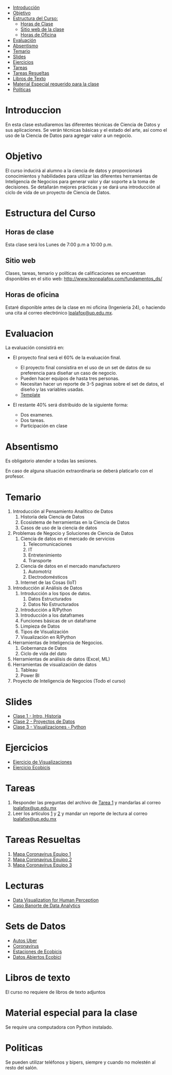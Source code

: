 
- [Introducción](#introduccion)
- [Objetivo](#objetivo)
- [Estructura del Curso:](#estrctura-del-curso)
    - [Horas de Clase](#horas-de-clase)
    - [Sitio web de la clase](#sitio-web)
    - [Horas de Oficina](#horas-de-oficina)
- [Evaluación](#evaluacion)
- [Absentismo](#absentismo)
- [Temario](#temario)
- [Slides](#slides)
- [Ejercicios](#ejercicios)
- [Tareas](#tareas)
- [Tareas Resueltas](#tareas-resueltas)
- [Libros de Texto](#libros-de-texto)
- [Material Especial requerido para la clase](#material-especial-para-clase)
- [Políticas](#politicas)


# Introduccion

En esta clase estudiaremos las diferentes técnicas de Ciencia de Datos y sus aplicaciones. Se verán técnicas básicas y el estado del arte, así como el uso de la Ciencia de Datos para agregar valor a un negocio.

# Objetivo

El curso inducirá al alumno a la ciencia de datos y proporcionará conocimientos y habilidades para utilizar las diferentes herramientas de Inteligencia de Negocios para generar valor y dar soporte a la toma de decisiones. Se detallarán mejores prácticas y se dará una introducción al ciclo de vida de un proyecto de Ciencia de Datos.

# Estructura del Curso

## Horas de clase

Esta clase será los Lunes de 7:00 p.m a 10:00 p.m.

## Sitio web

Clases, tareas, temario y políticas de calificaciones se encuentran disponibles en el sitio web: http://www.leonpalafox.com/fundamentos_ds/
## Horas de oficina

Estaré disponible antes de la clase en mi oficina (Ingenieria 24), o haciendo una cita al correo electrónico lpalafox@up.edu.mx.

# Evaluacion

La evaluación consistirá en:

- El proyecto final será el 60% de la evaluación final.
    - El proyecto final consistira en el uso de un set de datos de su preferencia para diseñar un caso de negocio.
    - Pueden hacer equipos de hasta tres personas.
    - Necesitan hacer un reporte de 3-5 paginas sobre el set de datos, el diseño y las variables usadas.
    - [Template](https://github.com/leonpalafox/dsclase/blob/master/Resources/TemplateProyecto.docx)

- El restante 40% será distribuido de la siguiente forma:
    - Dos examenes. 
    - Dos tareas.
  - Participación en clase


# Absentismo
Es obligatorio atender a todas las sesiones.

En caso de alguna situación extraordinaria se deberá platicarlo con el profesor.

# Temario

1.  Introducción al Pensamiento Analítico de Datos
    1. Historia dela Ciencia de Datos
    2. Ecosistema de herramientas en la Ciencia de Datos
    3. Casos de uso de la ciencia de datos
2.  Problemas de Negocio y Soluciones de Ciencia de Datos
    1. Ciencia de datos en el mercado de servicios
        1. Telecomunicaciones
        2. IT
        3. Entretenimiento
        4. Transporte
    2. Ciencia de datos en el mercado manufacturero
        1. Automotriz
        2. Electrodomésticos
    3. Internet de las Cosas (IoT)
3.  Introducción al Análisis de Datos
    1. Introducción a los tipos de datos.
        1. Datos Estructurados
        2. Datos No Estructurados
    2. Introducción a R/Python
    3. Introducción a los dataframes 
    4. Funciones básicas de un dataframe
    5. Limpieza de Datos
    6. Tipos de Visualización
    7. Visualización en R/Python
4.  Herramientas de Inteligencia de Negocios.
    1. Gobernanza de Datos
    2. Ciclo de vida del dato
5.  Herramientas de análisis de datos (Excel, ML)
6.  Herramientas de visualización de datos
    1. Tableau
    2. Power BI
7.  Proyecto de Inteligencia de Negocios (Todo el curso)



# Slides


- [Clase 1 - Intro, Historia](https://github.com/leonpalafox/fundamentos_ds/blob/master/Slides/Clase_1_2020.pptx)
- [Clase 2 - Proyectos de Datos](https://github.com/leonpalafox/fundamentos_ds/blob/master/Slides/Clase_2_2020.pptx)
- [Clase 3 - Visualizaciones - Python](https://github.com/leonpalafox/fundamentos_ds/blob/master/Slides/Clase_3_2020.pptx)


# Ejercicios

- [Ejercicio de Visualizaciones](https://colab.research.google.com/drive/1FU3yeJlsvwrg5yyt4OQ5br0Aw5cWy4Su)
- [Ejercicio Ecobicis](https://colab.research.google.com/drive/1jYEq21V8FzNQnN1P2l6nW77g4-d7Ppvj)


# Tareas

1. Responder las preguntas del archivo de [Tarea 1](https://github.com/leonpalafox/fundamentos_ds/blob/master/Lecturas/Tarea_1_de_Fundamentos_de_Data_Science.pdf) y mandarlas al correo lpalafox@up.edu.mx
2. Leer los artículos [1](https://github.com/leonpalafox/fundamentos_ds/blob/master/Resources/articles/BigDataInvestement.pdf) y [2](https://github.com/leonpalafox/fundamentos_ds/blob/master/Resources/articles/DataScienceEffects.pdf) y mandar un reporte de lectura al correo lpalafox@up.edu.mx

# Tareas Resueltas

1. [Mapa Coronavirus Equipo 1](https://github.com/leonpalafox/fundamentos_ds/tree/master/codigo_tareas/mapa_coronavirus/viz_team_1)
2. [Mapa Coronavirus Equipo 2](https://github.com/leonpalafox/fundamentos_ds/tree/master/codigo_tareas/mapa_coronavirus/viz_team_2)
3. [Mapa Coronavirus Equipo 3](https://github.com/leonpalafox/fundamentos_ds/tree/master/codigo_tareas/mapa_coronavirus/viz_team_3)

# Lecturas

- [Data Visualization for Human Perception](https://www.interaction-design.org/literature/book/the-encyclopedia-of-human-computer-interaction-2nd-ed/data-visualization-for-human-perception)
- [Caso Banorte de Data Analytics](https://hbr.org/2018/01/how-one-company-made-its-analytics-investment-pay-off)

# Sets de Datos

- [Autos Uber](https://raw.githubusercontent.com/leonpalafox/mlclase/master/Unsupervised/data_clustering/uber-raw-data-jul14.csv)
- [Coronavirus](https://raw.githubusercontent.com/CSSEGISandData/COVID-19/master/csse_covid_19_data/csse_covid_19_time_series/time_series_19-covid-Confirmed.csv)
- [Estaciones de Ecobicis](https://raw.githubusercontent.com/leonpalafox/dsclase_2019_1/master/ecobicis/data/estaciones.csv)
- [Datos Abiertos Ecobici](https://www.ecobici.cdmx.gob.mx/es/informacion-del-servicio/open-data)


# Libros de texto

El curso no requiere de libros de texto adjuntos

# Material especial para la clase

Se require una computadora con Python instalado.

# Politicas

Se pueden utilizar teléfonos y bipers, siempre y cuando no molestén al resto del salón.








